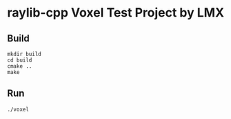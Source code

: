 # raylib-cpp Voxel Test Project by LMX

## Build

```
mkdir build
cd build
cmake ..
make
```

## Run

```
./voxel
```
